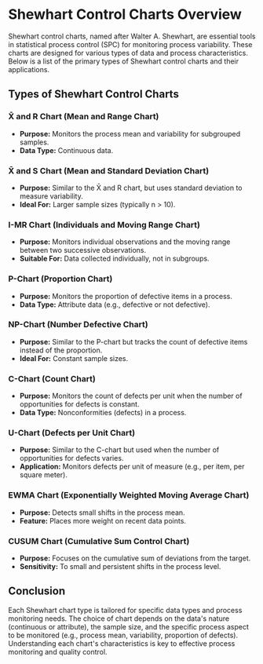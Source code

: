 # Shewhart Control Charts Overview

Shewhart control charts, named after Walter A. Shewhart, are essential tools in statistical process control (SPC) for monitoring process variability. These charts are designed for various types of data and process characteristics. Below is a list of the primary types of Shewhart control charts and their applications.

## Types of Shewhart Control Charts

### X̄ and R Chart (Mean and Range Chart)

- **Purpose:** Monitors the process mean and variability for subgrouped samples.
- **Data Type:** Continuous data.

### X̄ and S Chart (Mean and Standard Deviation Chart)

- **Purpose:** Similar to the X̄ and R chart, but uses standard deviation to measure variability.
- **Ideal For:** Larger sample sizes (typically n > 10).

### I-MR Chart (Individuals and Moving Range Chart)

- **Purpose:** Monitors individual observations and the moving range between two successive observations.
- **Suitable For:** Data collected individually, not in subgroups.

### P-Chart (Proportion Chart)

- **Purpose:** Monitors the proportion of defective items in a process.
- **Data Type:** Attribute data (e.g., defective or not defective).

### NP-Chart (Number Defective Chart)

- **Purpose:** Similar to the P-chart but tracks the count of defective items instead of the proportion.
- **Ideal For:** Constant sample sizes.

### C-Chart (Count Chart)

- **Purpose:** Monitors the count of defects per unit when the number of opportunities for defects is constant.
- **Data Type:** Nonconformities (defects) in a process.

### U-Chart (Defects per Unit Chart)

- **Purpose:** Similar to the C-chart but used when the number of opportunities for defects varies.
- **Application:** Monitors defects per unit of measure (e.g., per item, per square meter).

### EWMA Chart (Exponentially Weighted Moving Average Chart)

- **Purpose:** Detects small shifts in the process mean.
- **Feature:** Places more weight on recent data points.

### CUSUM Chart (Cumulative Sum Control Chart)

- **Purpose:** Focuses on the cumulative sum of deviations from the target.
- **Sensitivity:** To small and persistent shifts in the process level.

## Conclusion

Each Shewhart chart type is tailored for specific data types and process monitoring needs. The choice of chart depends on the data's nature (continuous or attribute), the sample size, and the specific process aspect to be monitored (e.g., process mean, variability, proportion of defects). Understanding each chart's characteristics is key to effective process monitoring and quality control.

